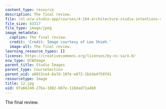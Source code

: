 ```yaml
---
content_type: resource
description: The final review.
file: /ol-ocw-studio-app/courses/4-104-architecture-studio-intentions-spring-2005/07a6624027ba1882607e118dad71a4b0_12.jpg
file_size: 43317
file_type: image/jpeg
image_metadata:
  caption: The final review.
  credit: 'Credit: Image courtesy of Leo Shieh.'
  image-alt: The final review.
learning_resource_types: []
license: https://creativecommons.org/licenses/by-nc-sa/4.0/
ocw_type: OCWImage
parent_title: Studio Images
parent_type: CourseSection
parent_uid: a8013ce4-8a7d-107e-e872-1b2da4f597d1
resourcetype: Image
title: 12.jpg
uid: 07a66240-27ba-1882-607e-118dad71a4b0
---
```

The final review.